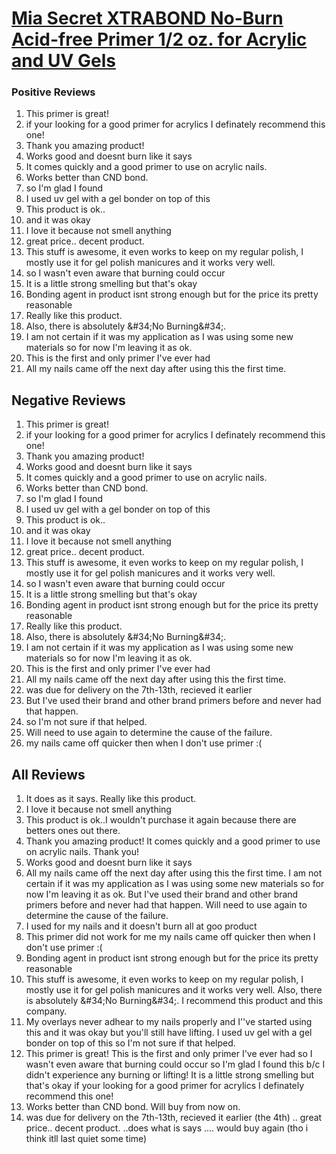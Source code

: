 # [Mia Secret XTRABOND No-Burn Acid-free Primer 1/2 oz. for Acrylic and UV Gels](https://products.checkmycream.com/products/Mia-Secret-XTRABOND-No-Burn-Acid-free-Primer-12-oz.-for-Acrylic-and-UV-Gels.html)

### Positive Reviews

<ol>
      <li>This primer is great!</li>
      <li>if your looking for a good primer for acrylics I definately recommend this one!</li>
      <li>Thank you amazing product!</li>
      <li>Works good and doesnt burn like it says</li>
      <li>It comes quickly and a good primer to use on acrylic nails.</li>
      <li>Works better than CND bond.</li>
      <li>so I&#x27;m glad I found</li>
      <li>I used uv gel with a gel bonder on top of this</li>
      <li>This product is ok..</li>
      <li>and it was okay</li>
      <li>I love it because not smell anything</li>
      <li>great price.. decent product.</li>
      <li>This stuff is awesome, it even works to keep on my regular polish, I mostly use it for gel polish manicures and it works very well.</li>
      <li>so I wasn&#x27;t even aware that burning could occur</li>
      <li>It is a little strong smelling but that&#x27;s okay</li>
      <li>Bonding agent in product isnt strong enough but for the price its pretty reasonable</li>
      <li>Really like this product.</li>
      <li>Also, there is absolutely &amp;#34;No Burning&amp;#34;.</li>
      <li>I am not certain if it was my application as I was using some new materials so for now I&#x27;m leaving it as ok.  </li>
      <li>This is the first and only primer I&#x27;ve ever had</li>
      <li>All my nails came off the next day after using this the first time.  </li>
</ol>


<h2>Negative Reviews</h2>
<ol>
<li> This primer is great!</li>
<li> if your looking for a good primer for acrylics I definately recommend this one!</li>
<li> Thank you amazing product!</li>
<li> Works good and doesnt burn like it says</li>
<li> It comes quickly and a good primer to use on acrylic nails.</li>
<li> Works better than CND bond.</li>
<li> so I&#x27;m glad I found</li>
<li> I used uv gel with a gel bonder on top of this</li>
<li> This product is ok..</li>
<li> and it was okay</li>
<li> I love it because not smell anything</li>
<li> great price.. decent product.</li>
<li> This stuff is awesome, it even works to keep on my regular polish, I mostly use it for gel polish manicures and it works very well.</li>
<li> so I wasn&#x27;t even aware that burning could occur</li>
<li> It is a little strong smelling but that&#x27;s okay</li>
<li> Bonding agent in product isnt strong enough but for the price its pretty reasonable</li>
<li> Really like this product.</li>
<li> Also, there is absolutely &amp;#34;No Burning&amp;#34;.</li>
<li> I am not certain if it was my application as I was using some new materials so for now I&#x27;m leaving it as ok.  </li>
<li> This is the first and only primer I&#x27;ve ever had</li>
<li> All my nails came off the next day after using this the first time.  </li>
<li> was due for delivery on the 7th-13th, recieved it earlier  </li>
<li> But I&#x27;ve used their brand and other brand primers before and never had that happen.  </li>
<li> so I&#x27;m not sure if that helped.</li>
<li> Will need to use again to determine the cause of the failure.</li>
<li> my nails came off quicker then when I don&#x27;t use primer :(</li>
</ol>

<h2>All Reviews</h2>

<ol>
    <li> It does as it says. Really like this product.</li>
    <li> I love it because not smell anything</li>
    <li> This product is ok..I wouldn&#x27;t purchase it again because there are betters ones out there.</li>
    <li> Thank you amazing product! It comes quickly and a good primer to use on acrylic nails. Thank you!</li>
    <li> Works good and doesnt burn like it says</li>
    <li> All my nails came off the next day after using this the first time.  I am not certain if it was my application as I was using some new materials so for now I&#x27;m leaving it as ok.  But I&#x27;ve used their brand and other brand primers before and never had that happen.  Will need to use again to determine the cause of the failure.</li>
    <li> I used for my nails and it doesn&#x27;t burn all at goo product</li>
    <li> This primer did not work for me my nails came off quicker then when I don&#x27;t use primer :(</li>
    <li> Bonding agent in product isnt strong enough but for the price its pretty reasonable</li>
    <li> This stuff is awesome, it even works to keep on my regular polish, I mostly use it for gel polish manicures and it works very well. Also, there is absolutely &amp;#34;No Burning&amp;#34;. I recommend this product and this company.</li>
    <li> My overlays never adhear to my nails properly and I&#x27;&#x27;ve started using this and it was okay but you&#x27;ll still have lifting. I used uv gel with a gel bonder on top of this so I&#x27;m not sure if that helped.</li>
    <li> This primer is great! This is the first and only primer I&#x27;ve ever had so I wasn&#x27;t even aware that burning could occur so I&#x27;m glad I found this b/c I didn&#x27;t experience any burning or lifting! It is a little strong smelling but that&#x27;s okay if your looking for a good primer for acrylics I definately recommend this one!</li>
    <li> Works better than CND bond. Will buy from now on.</li>
    <li> was due for delivery on the 7th-13th, recieved it earlier  (the 4th) .. great price.. decent product. ..does what is says .... would buy again (tho i think itll last quiet some time)</li>
</ol>




